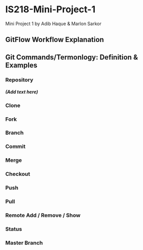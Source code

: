 # IS218-Mini-Project-1
Mini Project 1 by Adib Haque &amp; Marlon Sarkor

## GitFlow Workflow Explanation


## Git Commands/Termonlogy: Definition & Examples
### Repository
##### (Add text here)
### Clone
### Fork
### Branch
### Commit
### Merge
### Checkout
### Push
### Pull
### Remote Add / Remove / Show
### Status
### Master Branch
